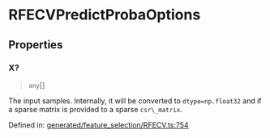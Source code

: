 # RFECVPredictProbaOptions

## Properties

### X?

> `any`[]

The input samples. Internally, it will be converted to `dtype=np.float32` and if a sparse matrix is provided to a sparse `csr\_matrix`.

Defined in:  [generated/feature\_selection/RFECV.ts:754](https://github.com/transitive-bullshit/scikit-learn-ts/blob/122b3c0/packages/sklearn/src/generated/feature_selection/RFECV.ts#L754)
